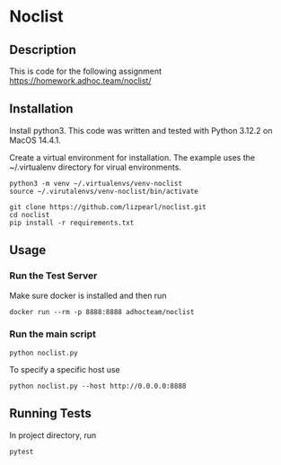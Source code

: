 # Noclist

## Description
This is code for the following assignment https://homework.adhoc.team/noclist/


## Installation
Install python3.  This code was written and tested with Python 3.12.2 on MacOS 14.4.1.  

Create a virtual environment for installation. The example uses the ~/.virtualenv directory for virual environments.
```
python3 -m venv ~/.virtualenvs/venv-noclist
source ~/.virutalenvs/venv-noclist/bin/activate
```

```
git clone https://github.com/lizpearl/noclist.git
cd noclist
pip install -r requirements.txt
```


## Usage

### Run the Test Server
Make sure docker is installed and then run
```
docker run --rm -p 8888:8888 adhocteam/noclist
```

### Run the main script
```
python noclist.py
```
To specify a specific host use
```
python noclist.py --host http://0.0.0.0:8888
```


## Running Tests
In project directory, run 
```
pytest
```